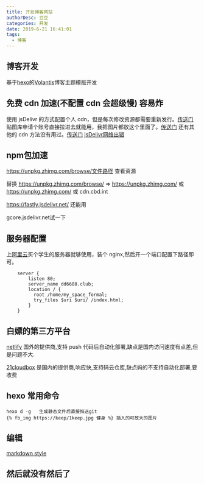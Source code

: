 ```yaml
---
title: 开发博客网站
authorDesc: 豆豆
categories: 开发
date: 2019-6-21 16:41:01
tags:
  - 博客
---
```


## 博客开发

基于[hexo](https://hexo.io/zh-cn/)的[Volantis](https://xaoxuu.com/wiki/volantis/)博客主题模版开发

## 免费 cdn 加速(不配置 cdn 会超级慢)  容易炸

使用 jsDelivr 的方式配置个人 cdn，但是每次修改资源都需要重新发行。[传送门](https://www.cnblogs.com/zhsh666/p/11432956.html)
贴图库申请个账号直接拉进去就能用，我把图片都放这个里面了。[传送门](http://www.tietuku.com)
还有其他的 cdn 方法没有用过。[传送门](https://cloud.tencent.com/developer/article/1352398)
[jsDelivr网络出错](https://github.com/volantis-x/hexo-theme-volantis/issues/759)
## npm包加速
https://unpkg.zhimg.com/browse/文件路径      查看资源

替换  https://unpkg.zhimg.com/browse/ => https://unpkg.zhimg.com/ 或  https://unpkg.zhimg.com/  或 cdn.cbd.int

https://fastly.jsdelivr.net/ 还能用

gcore.jsdelivr.net试一下
## 服务器配置

上[阿里云](https://promotion.aliyun.com/ntms/act/campus2018.html?userCode=ahxhg8oc)买个学生的服务器就够使用，装个 nginx,然后开一个端口配置下路径即可。

```nginx.config
    server {
        listen 80;
        server_name dd6688.club;
        location / {
          root /home/my_space_formal;
          try_files $uri $uri/ /index.html;
        }
    }
```

## 白嫖的第三方平台

[netlify](https://www.netlify.com/) 国外的提供商,支持 push 代码后自动化部署,缺点是国内访问速度有点差,但是问题不大.

[21cloudbox](https://www.21cloudbox.com/) 是国内的提供商,响应快,支持码云仓库,缺点妈的不支持自动化部署,要收费

## hexo 常用命令

```hexo
hexo d -g   生成静态文件后直接推送git
{% fb_img https://keep/1keep.jpg 健身 %} 插入的可放大的图片

```
## 编辑
[markdown style](https://volantis.js.org/v6/tag-plugins/?keyword=large#text)
## 然后就没有然后了
